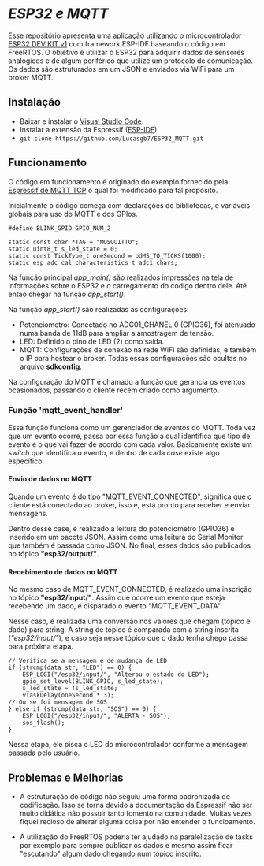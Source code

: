 # _ESP32 e MQTT_

Esse repositório apresenta uma aplicação utilizando o microcontrolador [ESP32 DEV KIT v1](https://randomnerdtutorials.com/getting-started-with-esp32/) com framework ESP-IDF baseando o código em FreeRTOS. O objetivo é utilizar o ESP32 para adquirir dados de sensores analógicos e de algum periférico que utilize um protocolo de comunicação. Os dados são estruturados em um JSON e enviados via WiFi para um broker MQTT.

## Instalação

- Baixar e instalar o [Visual Studio Code](https://code.visualstudio.com/download).
- Instalar a extensão da Espressif ([ESP-IDF](https://github.com/espressif/vscode-esp-idf-extension/blob/master/docs/tutorial/install.md)).
- ```git clone https://github.com/Lucasgb7/ESP32_MQTT.git ```

## Funcionamento

O código em funcionamento é originado do exemplo fornecido pela [Espressif de MQTT TCP](https://github.com/espressif/esp-idf/blob/36f49f361c001b49c538364056bc5d2d04c6f321/examples/protocols/mqtt/tcp/main/app_main.c) o qual foi modificado para tal propósito. 

Inicialmente o código começa com declarações de bibliotecas, e variáveis globais para uso do MQTT e dos GPIos.
```
#define BLINK_GPIO GPIO_NUM_2

static const char *TAG = "MOSQUITTO";
static uint8_t s_led_state = 0;
static const TickType_t oneSecond = pdMS_TO_TICKS(1000);
static esp_adc_cal_characteristics_t adc1_chars;
```
Na função principal _app_main()_ são realizados impressões na tela de informações sobre o ESP32 e o carregamento do código dentro dele. Até então chegar na função _app_start()_.

Na função _app_start()_ são realizadas as configurações:
- Potenciometro: Conectado no ADC01_CHANEL 0 (GPIO36), foi atenuado numa banda de 11dB para ampliar a amostragem de tensão. 
- LED: Definido o pino de LED (2) como saída.
- MQTT: Configurações de conexão na rede WiFi são definidas, e também o IP para hostear o broker. Todas essas configurações são ocultas no arquivo __sdkconfig__.

Na configuração do MQTT é chamado a função que gerancia os eventos ocasionados, passando o cliente recém criado como argumento.

### Função 'mqtt_event_handler'

Essa função funciona como um gerenciador de eventos do MQTT. Toda vez que um evento ocorre, passa por essa função a qual identifica que tipo de evento e o que vai fazer de acordo com cada valor. Basicamente existe um _switch_ que identifica o evento, e dentro de cada _case_ existe algo específico. 

#### Envio de dados no MQTT

Quando um evento é do tipo "MQTT_EVENT_CONNECTED", significa que o cliente está conectado ao broker, isso é, está pronto para receber e enviar mensagens. 

Dentro desse case, é realizado a leitura do potenciometro (GPIO36) e inserido em um pacote JSON. Assim como uma leitura do Serial Monitor que também é passada como JSON. No final, esses dados são publicados no tópico __"esp32/output/"__. 

#### Recebimento de dados no MQTT

No mesmo caso de MQTT_EVENT_CONNECTED, é realizado uma inscrição no tópico __"esp32/input/"__. Assim que ocorre um evento que esteja recebendo um dado, é disparado o evento "MQTT_EVENT_DATA". 

Nesse caso, é realizada uma conversão nos valores que chegam (tópico e dado) para string. A string de tópico é comparada com a string inscrita (_"esp32/input/"_), e caso seja nesse tópico que o dado tenha chego passa para próxima etapa.

```
// Verifica se a mensagem é de mudança de LED
if (strcmp(data_str, "LED") == 0) {
    ESP_LOGI("/esp32/input/", "Alterou o estado do LED");
    gpio_set_level(BLINK_GPIO, s_led_state);
    s_led_state = !s_led_state;
    vTaskDelay(oneSecond * 3);
// Ou se foi mensagem de SOS
} else if (strcmp(data_str, "SOS") == 0) {
    ESP_LOGI("/esp32/input/", "ALERTA - SOS");
    sos_flash(); 
}
```
Nessa etapa, ele pisca o LED do microcontrolador conforme a mensagem passada pelo usuário.

## Problemas e Melhorias

- A estruturação do código não seguiu uma forma padronizada de codificação. Isso se torna devido a documentação da Espressif não ser muito didática não possuir tanto fomento na comunidade. Muitas vezes fiquei recioso de alterar alguma coisa por não entender o funcioamento.

- A utilização do FreeRTOS poderia ter ajudado na paralelização de tasks por exemplo para sempre publicar os dados e mesmo assim ficar "escutando" algum dado chegando num tópico inscrito.